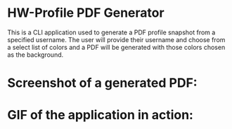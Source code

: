 # HW-Profile PDF Generator
This is a CLI application used to generate a PDF profile snapshot from a specified username. The user will provide their username and choose from a select list of colors and a PDF will be generated with those colors chosen as the background. 

# Screenshot of a generated PDF:


# GIF of the application in action:
